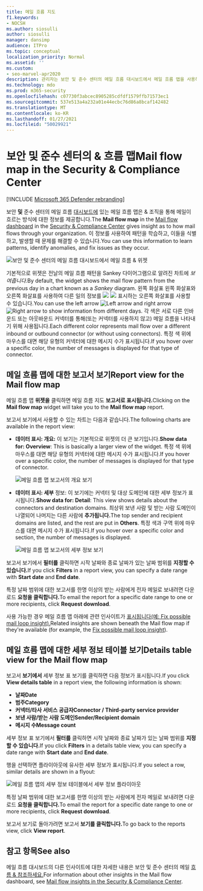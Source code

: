 ```yaml
---
title: 메일 흐름 지도
f1.keywords:
- NOCSH
ms.author: siosulli
author: siosulli
manager: dansimp
audience: ITPro
ms.topic: conceptual
localization_priority: Normal
ms.assetid: ''
ms.custom:
- seo-marvel-apr2020
description: 관리자는 보안 및 준수 센터의 메일 흐름 대시보드에서 메일 흐름 맵을 사용하여 커넥터를 사용하지 않고도 조직에서 보내고 & 방법을 시각화하고 추적하는 방법을 배울 수 있습니다.
ms.technology: mdo
ms.prod: m365-security
ms.openlocfilehash: c07730f3abcec8905285cdfdf1579ffb71573ec1
ms.sourcegitcommit: 537e513a4a232a01e44ecbc76d86a8bcaf142482
ms.translationtype: MT
ms.contentlocale: ko-KR
ms.lasthandoff: 01/27/2021
ms.locfileid: "50029921"
---
```

# <a name="mail-flow-map-in-the-security--compliance-center"></a><span data-ttu-id="52663-103">보안 및 준수 센터의 & 흐름 맵</span><span class="sxs-lookup"><span data-stu-id="52663-103">Mail flow map in the Security & Compliance Center</span></span>

[!INCLUDE [Microsoft 365 Defender rebranding](../includes/microsoft-defender-for-office.md)]


<span data-ttu-id="52663-104">보안 **및** 준수 [](mail-flow-insights-v2.md) 센터의 메일 흐름 [대시보드에](https://protection.office.com) 있는 메일 흐름 맵은 & 조직을 통해 메일이 흐르는 방식에 대한 정보를 제공합니다.</span><span class="sxs-lookup"><span data-stu-id="52663-104">The **Mail flow map** in the [Mail flow dashboard](mail-flow-insights-v2.md) in the [Security & Compliance Center](https://protection.office.com) gives insight as to how mail flows through your organization.</span></span> <span data-ttu-id="52663-105">이 정보를 사용하여 패턴을 학습하고, 이들을 식별하고, 발생할 때 문제를 해결할 수 있습니다.</span><span class="sxs-lookup"><span data-stu-id="52663-105">You can use this information to learn patterns, identify anomalies, and fix issues as they occur.</span></span>

![보안 및 준수 센터의 메일 흐름 대시보드에서 메일 흐름 & 위젯](../../media/mfi-mail-flow-map-widget.png)

<span data-ttu-id="52663-107">기본적으로 위젯은 전날의 메일 흐름 패턴을 Sankey 다이어그램으로 알려진 차트에 *보여줍니다.*</span><span class="sxs-lookup"><span data-stu-id="52663-107">By default, the widget shows the mail flow pattern from the previous day in a chart known as a *Sankey* diagram.</span></span> <span data-ttu-id="52663-108">왼쪽 화살표 왼쪽 화살표와 오른쪽 화살표를 사용하여 다른 일의 정보를 ![ ](../../media/scc-left-arrow.png) ![ ](../../media/scc-right-arrow.png) 표시하는 오른쪽 화살표를 사용할 수 있습니다.</span><span class="sxs-lookup"><span data-stu-id="52663-108">You can use the left arrow ![Left arrow](../../media/scc-left-arrow.png) and right arrow ![Right arrow](../../media/scc-right-arrow.png) to show information from different days.</span></span> <span data-ttu-id="52663-109">각 색은 서로 다른 인바운드 또는 아웃바운드 커넥터를 통해(또는 커넥터를 사용하지 않고) 메일 흐름을 나타내기 위해 사용됩니다.</span><span class="sxs-lookup"><span data-stu-id="52663-109">Each different color represents mail flow over a different inbound or outbound connector (or without using connectors).</span></span> <span data-ttu-id="52663-110">특정 색 위에 마우스를 대면 해당 유형의 커넥터에 대한 메시지 수가 표시됩니다.</span><span class="sxs-lookup"><span data-stu-id="52663-110">If you hover over a specific color, the number of messages is displayed for that type of connector.</span></span>

## <a name="report-view-for-the-mail-flow-map"></a><span data-ttu-id="52663-111">메일 흐름 맵에 대한 보고서 보기</span><span class="sxs-lookup"><span data-stu-id="52663-111">Report view for the Mail flow map</span></span>

<span data-ttu-id="52663-112">메일 흐름 맵 **위젯을** 클릭하면 메일 흐름 지도 **보고서로 표시됩니다.**</span><span class="sxs-lookup"><span data-stu-id="52663-112">Clicking on the **Mail flow map** widget will take you to the **Mail flow map** report.</span></span>

<span data-ttu-id="52663-113">보고서 보기에서 사용할 수 있는 차트는 다음과 같습니다.</span><span class="sxs-lookup"><span data-stu-id="52663-113">The following charts are available in the report view:</span></span>

- <span data-ttu-id="52663-114">**데이터 표시: 개요:** 이 보기는 기본적으로 위젯의 더 큰 보기입니다.</span><span class="sxs-lookup"><span data-stu-id="52663-114">**Show data for: Overview**: This is basically a larger view of the widget.</span></span> <span data-ttu-id="52663-115">특정 색 위에 마우스를 대면 해당 유형의 커넥터에 대한 메시지 수가 표시됩니다.</span><span class="sxs-lookup"><span data-stu-id="52663-115">If you hover over a specific color, the number of messages is displayed for that type of connector.</span></span>

  ![메일 흐름 맵 보고서의 개요 보기](../../media/mfi-mail-flow-map-report-overview.png)

- <span data-ttu-id="52663-117">**데이터 표시: 세부** 정보: 이 보기에는 커넥터 및 대상 도메인에 대한 세부 정보가 표시됩니다.</span><span class="sxs-lookup"><span data-stu-id="52663-117">**Show data for: Detail**: This view shows details about the connectors and destination domains.</span></span> <span data-ttu-id="52663-118">최상위 보낸 사람 및 받는 사람 도메인이 나열되어 나머지는 다른 사람에 **추가됩니다.**</span><span class="sxs-lookup"><span data-stu-id="52663-118">The top sender and recipient domains are listed, and the rest are put in **Others**.</span></span> <span data-ttu-id="52663-119">특정 색과 구역 위에 마우스를 대면 메시지 수가 표시됩니다.</span><span class="sxs-lookup"><span data-stu-id="52663-119">If you hover over a specific color and section, the number of messages is displayed.</span></span>

  ![메일 흐름 맵 보고서의 세부 정보 보기](../../media/mfi-mail-flow-map-report-detail.png)

<span data-ttu-id="52663-121">보고서 보기에서 **필터를** 클릭하면 시작 날짜와 종료  날짜가 있는 날짜 범위를 **지정할 수 있습니다.**</span><span class="sxs-lookup"><span data-stu-id="52663-121">If you click **Filters** in a report view, you can specify a date range with **Start date** and **End date**.</span></span>

<span data-ttu-id="52663-122">특정 날짜 범위에 대한 보고서를 한명 이상의 받는 사람에게 전자 메일로 보내려면 다운로드 **요청을 클릭합니다.**</span><span class="sxs-lookup"><span data-stu-id="52663-122">To email the report for a specific date range to one or more recipients, click **Request download**.</span></span>

<span data-ttu-id="52663-123">사용 가능한 경우 메일 흐름 맵 아래에 관련 인사이트가 [표시됩니다(예: Fix possible mail loop insight).](mfi-mail-loop-insight.md)</span><span class="sxs-lookup"><span data-stu-id="52663-123">Related insights are shown beneath the Mail flow map if they're available (for example, the [Fix possible mail loop insight](mfi-mail-loop-insight.md)).</span></span>

## <a name="details-table-view-for-the-mail-flow-map"></a><span data-ttu-id="52663-124">메일 흐름 맵에 대한 세부 정보 테이블 보기</span><span class="sxs-lookup"><span data-stu-id="52663-124">Details table view for the Mail flow map</span></span>

<span data-ttu-id="52663-125">보고서 **보기에서** 세부 정보 표 보기를 클릭하면 다음 정보가 표시됩니다.</span><span class="sxs-lookup"><span data-stu-id="52663-125">If you click **View details table** in a report view, the following information is shown:</span></span>

- <span data-ttu-id="52663-126">**날짜**</span><span class="sxs-lookup"><span data-stu-id="52663-126">**Date**</span></span>
- <span data-ttu-id="52663-127">**범주**</span><span class="sxs-lookup"><span data-stu-id="52663-127">**Category**</span></span>
- <span data-ttu-id="52663-128">**커넥터/타사 서비스 공급자**</span><span class="sxs-lookup"><span data-stu-id="52663-128">**Connector / Third-party service provider**</span></span>
- <span data-ttu-id="52663-129">**보낸 사람/받는 사람 도메인**</span><span class="sxs-lookup"><span data-stu-id="52663-129">**Sender/Recipient domain**</span></span>
- <span data-ttu-id="52663-130">**메시지 수**</span><span class="sxs-lookup"><span data-stu-id="52663-130">**Message count**</span></span>

<span data-ttu-id="52663-131">세부 정보 표 보기에서 **필터를** 클릭하면 시작 날짜와  종료 날짜가 있는 날짜 범위를 **지정할 수 있습니다.**</span><span class="sxs-lookup"><span data-stu-id="52663-131">If you click **Filters** in a details table view, you can specify a date range with **Start date** and **End date**.</span></span>

<span data-ttu-id="52663-132">행을 선택하면 플라이아웃에 유사한 세부 정보가 표시됩니다.</span><span class="sxs-lookup"><span data-stu-id="52663-132">If you select a row, similar details are shown in a flyout:</span></span>

![메일 흐름 맵의 세부 정보 테이블에서 세부 정보 플라이아웃](../../media/mfi-mail-flow-map-view-details-table-details.png)

<span data-ttu-id="52663-134">특정 날짜 범위에 대한 보고서를 한명 이상의 받는 사람에게 전자 메일로 보내려면 다운로드 **요청을 클릭합니다.**</span><span class="sxs-lookup"><span data-stu-id="52663-134">To email the report for a specific date range to one or more recipients, click **Request download**.</span></span>

<span data-ttu-id="52663-135">보고서 보기로 돌아가려면 보고서 **보기를 클릭합니다.**</span><span class="sxs-lookup"><span data-stu-id="52663-135">To go back to the reports view, click **View report**.</span></span>

## <a name="see-also"></a><span data-ttu-id="52663-136">참고 항목</span><span class="sxs-lookup"><span data-stu-id="52663-136">See also</span></span>

<span data-ttu-id="52663-137">메일 흐름 대시보드의 다른 인사이트에 대한 자세한 내용은 보안 및 준수 센터의 메일 [흐름 & 참조하세요.](mail-flow-insights-v2.md)</span><span class="sxs-lookup"><span data-stu-id="52663-137">For information about other insights in the Mail flow dashboard, see [Mail flow insights in the Security & Compliance Center](mail-flow-insights-v2.md).</span></span>
